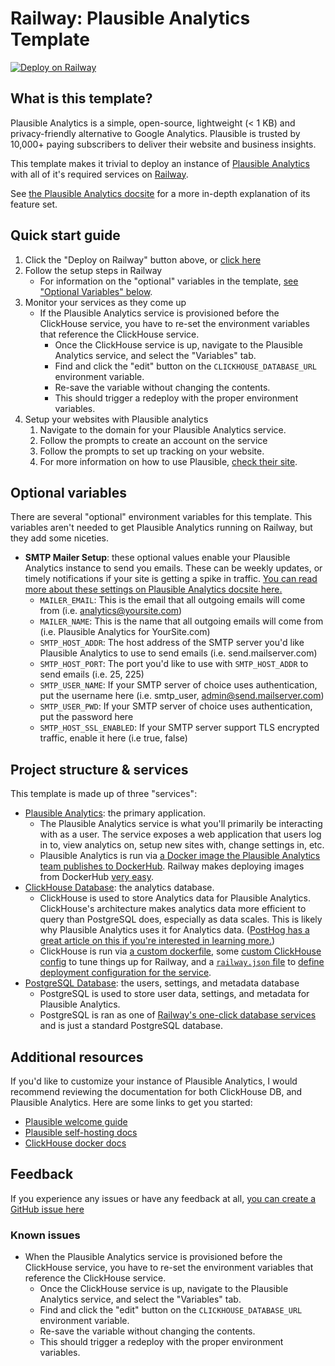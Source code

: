 # Railway: Plausible Analytics Template

[![Deploy on Railway](https://railway.app/button.svg)](https://railway.app/template/mzYEXO?referralCode=IFlm92)

## What is this template?

Plausible Analytics is a simple, open-source, lightweight (< 1 KB) and privacy-friendly alternative to Google Analytics. Plausible is trusted by 10,000+ paying subscribers to deliver their website and business insights.

This template makes it trivial to deploy an instance of [Plausible Analytics](https://plausible.io/) with all of it's required services on [Railway](https://railway.app).

See [the Plausible Analytics docsite](https://plausible.io/docs) for a more in-depth explanation of its feature set.

## Quick start guide

1. Click the "Deploy on Railway" button above, or [click here](https://railway.app/template/mzYEXO?referralCode=IFlm92)
2. Follow the setup steps in Railway
   - For information on the "optional" variables in the template, [see "Optional Variables" below](#optional-variables).
3. Monitor your services as they come up
   - If the Plausible Analytics service is provisioned before the ClickHouse service, you have to re-set the environment variables that reference the ClickHouse service.
     - Once the ClickHouse service is up, navigate to the Plausible Analytics service, and select the "Variables" tab.
     - Find and click the "edit" button on the `CLICKHOUSE_DATABASE_URL` environment variable.
     - Re-save the variable without changing the contents.
     - This should trigger a redeploy with the proper environment variables.
4. Setup your websites with Plausible analytics
   1. Navigate to the domain for your Plausible Analytics service.
   2. Follow the prompts to create an account on the service
   3. Follow the prompts to set up tracking on your website.
   4. For more information on how to use Plausible, [check their site](https://plausible.io/docs).

## Optional variables

There are several "optional" environment variables for this template. This variables aren't needed to get Plausible Analytics running on Railway, but they add some niceties.

- **SMTP Mailer Setup**: these optional values enable your Plausible Analytics instance to send you emails. These can be weekly updates, or timely notifications if your site is getting a spike in traffic. [You can read more about these settings on Plausible Analytics docsite here.](https://plausible.io/docs/self-hosting-configuration#mailersmtp-setup)
  - `MAILER_EMAIL`: This is the email that all outgoing emails will come from (i.e. analytics@yoursite.com)
  - `MAILER_NAME`: This is the name that all outgoing emails will come from (i.e. Plausible Analytics for YourSite.com)
  - `SMTP_HOST_ADDR`: The host address of the SMTP server you'd like Plausible Analytics to use to send emails (i.e. send.mailserver.com)
  - `SMTP_HOST_PORT`: The port you'd like to use with `SMTP_HOST_ADDR` to send emails (i.e. 25, 225)
  - `SMTP_USER_NAME`: If your SMTP server of choice uses authentication, put the username here (i.e. smtp_user, admin@send.mailserver.com)
  - `SMTP_USER_PWD`: If your SMTP server of choice uses authentication, put the password here
  - `SMTP_HOST_SSL_ENABLED`: If your SMTP server support TLS encrypted traffic, enable it here (i.e true, false)

## Project structure & services

This template is made up of three "services":

- [Plausible Analytics](https://plausible.io/): the primary application.
  - The Plausible Analytics service is what you'll primarily be interacting with as a user. The service exposes a web application that users log in to, view analytics on, setup new sites with, change settings in, etc.
  - Plausible Analytics is run via [a Docker image the Plausible Analytics team publishes to DockerHub](https://hub.docker.com/r/plausible/analytics). Railway makes deploying images from DockerHub [very easy](https://docs.railway.app/develop/services#docker-image).
- [ClickHouse Database](https://clickhouse.com/): the analytics database.
  - ClickHouse is used to store Analytics data for Plausible Analytics. ClickHouse's architecture makes analytics data more efficient to query than PostgreSQL does, especially as data scales. This is likely why Plausible Analytics uses it for Analytics data. ([PostHog has a great article on this if you're interested in learning more.](https://posthog.com/blog/clickhouse-vs-postgres))
  - ClickHouse is run via [a custom dockerfile](https://github.com/railwayapp-templates/plausible/blob/main/packages/clickhouse/dockerfile.clickhouse), some [custom ClickHouse config](https://github.com/railwayapp-templates/plausible/blob/main/packages/clickhouse/ch-user-config.xml) to tune things up for Railway, and a [`railway.json` file](https://github.com/railwayapp-templates/plausible/blob/main/packages/clickhouse/railway.json) to [define deployment configuration for the service](https://docs.railway.app/deploy/config-as-code).
- [PostgreSQL Database](https://www.postgresql.org/): the users, settings, and metadata database
  - PostgreSQL is used to store user data, settings, and metadata for Plausible Analytics.
  - PostgreSQL is ran as one of [Railway's one-click database services](https://docs.railway.app/develop/services#database-services) and is just a standard PostgreSQL database.

## Additional resources

If you'd like to customize your instance of Plausible Analytics, I would recommend reviewing the documentation for both ClickHouse DB, and Plausible Analytics. Here are some links to get you started:

- [Plausible welcome guide](https://plausible.io/docs/)
- [Plausible self-hosting docs](https://plausible.io/docs/self-hosting-configuration)
- [ClickHouse docker docs](https://hub.docker.com/r/clickhouse/clickhouse-server/)

## Feedback

If you experience any issues or have any feedback at all, [you can create a GitHub issue here](https://github.com/railwayapp-templates/plausible/issues)

### Known issues

- When the Plausible Analytics service is provisioned before the ClickHouse service, you have to re-set the environment variables that reference the ClickHouse service.
  - Once the ClickHouse service is up, navigate to the Plausible Analytics service, and select the "Variables" tab.
  - Find and click the "edit" button on the `CLICKHOUSE_DATABASE_URL` environment variable.
  - Re-save the variable without changing the contents.
  - This should trigger a redeploy with the proper environment variables.
